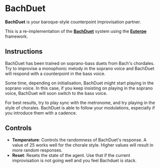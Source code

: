 # BachDuet

**BachDuet** is your baroque-style counterpoint improvisation partner.

This is a re-implementation of the [**BachDuet**](https://labsites.rochester.edu/air/projects/BachDuet.html) system  using the [**Euterpe**](https://euterpeframework.org/) framework.

## Instructions

BachDuet has been trained on soprano-bass duets from Bach's chordales. Try to improvise a monophonic melody in the soprano voice and BachDuet will respond with a counterpoint in the bass voice.

Some time, depending on initialisation, BachDuet might start playing in the soprano voice. In this case, if you keep insisting on playing in the soprano voice, BachDuet will soon switch to the bass voice.

For best results, try to play sync with the metronome, and try playing in the style of chorales. BachDuet is able to follow your modulations, especially if you introduce them with a cadence. 

## Controls

- **Temperature**: Controls the randomness of BachDuet's response. A value of 25 works well for the chorale style. Higher values will result in more random responses.
- **Reset**: Resets the state of the agent. Use that if the current improvisation is not going well and you feel Bachduet is stack. 


